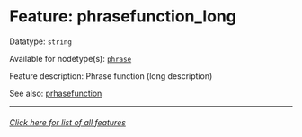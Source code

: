 # Feature: phrasefunction_long

Datatype: `string`

Available for nodetype(s): [`phrase`](phrasenodefeatures.md)

Feature description: Phrase function (long description)

See also: [prhasefunction](phrasefunction.md)

---
###### [Click here for list of all features](home.md)
